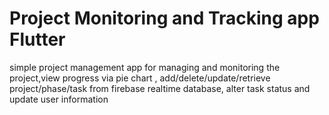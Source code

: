 # Project Monitoring and Tracking app Flutter
 simple project management app for managing and monitoring the project,view progress via pie chart , add/delete/update/retrieve project/phase/task from firebase realtime database, alter task status and update user information

